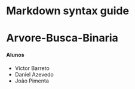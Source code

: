 # Markdown syntax guide

# Arvore-Busca-Binaria

#### Alunos

* Víctor Barreto
* Daniel Azevedo
* João Pimenta
